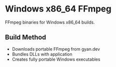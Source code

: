 # Windows x86_64 FFmpeg

FFmpeg binaries for Windows x86_64 builds.

## Build Method
- Downloads portable FFmpeg from gyan.dev
- Bundles DLLs with application
- Creates fully portable Windows executables